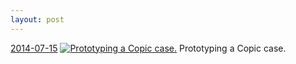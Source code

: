 ```yaml
---
layout: post
---
```


<p>
  <time><a href="/343">2014-07-15</a></time>
  <a href="/343"><img src="{{ site.assets_url }}/343-640.jpg" srcset="{{ site.assets_url }}/343-1280.jpg 1280w, {{ site.assets_url }}/343-960.jpg 960w, {{ site.assets_url }}/343-640.jpg 640w, {{ site.assets_url }}/343-320.jpg 320w" sizes="(min-width: 700px) 50vw, calc(100vw - 2rem)" alt="Prototyping a Copic case." /></a>
  <span>Prototyping a Copic case.</span>
</p>

